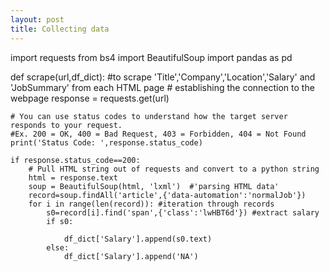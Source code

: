 ```yaml
---
layout: post
title: Collecting data
---
```

import requests
from bs4 import BeautifulSoup
import pandas as pd

def scrape(url,df_dict):  #to scrape 'Title','Company','Location','Salary' and 'JobSummary' from each HTML page
    # establishing the connection to the webpage
    response = requests.get(url)

    # You can use status codes to understand how the target server responds to your request.
    #Ex. 200 = OK, 400 = Bad Request, 403 = Forbidden, 404 = Not Found
    print('Status Code: ',response.status_code)

    if response.status_code==200:
        # Pull HTML string out of requests and convert to a python string
        html = response.text
        soup = BeautifulSoup(html, 'lxml')  #'parsing HTML data'
        record=soup.findAll('article',{'data-automation':'normalJob'})
        for i in range(len(record)): #iteration through records
            s0=record[i].find('span',{'class':'lwHBT6d'}) #extract salary
            if s0:

                df_dict['Salary'].append(s0.text)
            else:
                df_dict['Salary'].append('NA')

